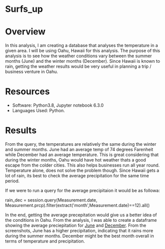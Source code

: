 # Surfs_up

# Overview
In this analysis, I am creating a database that analyses the temperature in a given area. I will be using Oahu, Hawaii for this analysis. The purpose of this analysis is to see how the weather conditions vary between the summer months (June) and the winter months (December). Since Hawaii is known to rain, getting the weather results would be very useful in planning a trip / business venture in Oahu.

# Resources
- Software: Python3.8, Jupyter notebook 6.3.0
- Languages Used: Python.

# Results
From the query, the temperatures are relatively the same during the winter and summer months. June had an average temp of 74 degrees Farenheit while December had an average temperature. This is great considering that during the winter months, Oahu would have hot weather thats a good escape from the colder cities. This also helps businesses run all year round. Temperature alone, does not solve the problem though. Since Hawaii gets a lot of rain, its best to check the average precipitation for the same time period. 

If we were to run a query for the average precipitaion it would be as followa:

rain_dec = session.query(Measurement.date, Measurement.prcp).filter(extract('month',Measurement.date)==12).all()

In the end, getting the average precepitation would give us a better idea of the conditions in Oahu. From the analysis, I  was able to create a dataframe showing the average preciepitation for [June](https://github.com/somtoesomeju/Surfs_up/blob/main/june_rain.png) and [December](https://github.com/somtoesomeju/Surfs_up/blob/main/dec_rain.png). From the screenshots, June has a higher precipitation, indicating that it rains more during the summer months. December might be the best month overall in terms of temperature and precipitation.
